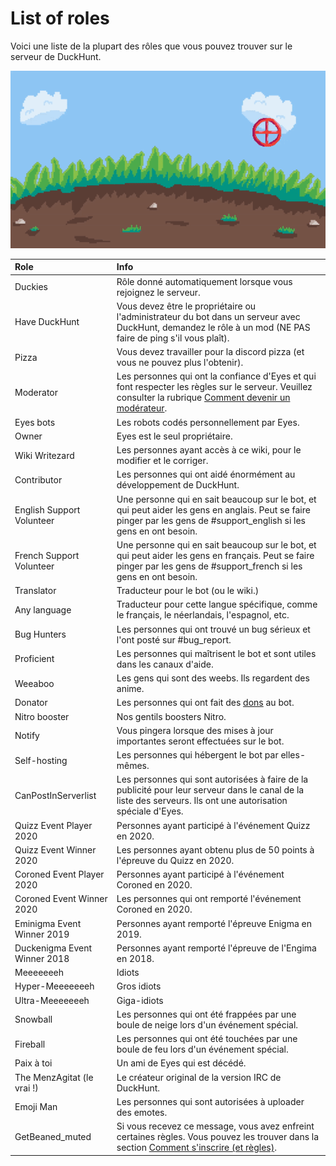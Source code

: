 # List of roles

Voici une liste de la plupart des rôles que vous pouvez trouver sur le serveur de DuckHunt.

![Join us, we are shooting at ducks](../.gitbook/assets/duckhunt_animated.gif)

| Role | Info |
| :--- | :--- |
| Duckies | Rôle donné automatiquement lorsque vous rejoignez le serveur. |
| Have DuckHunt | Vous devez être le propriétaire ou l'administrateur du bot dans un serveur avec DuckHunt, demandez le rôle à un mod \(NE PAS faire de ping s'il vous plaît\). |
| Pizza | Vous devez travailler pour la discord pizza \(et vous ne pouvez plus l'obtenir\). |
| Moderator | Les personnes qui ont la confiance d'Eyes et qui font respecter les règles sur le serveur. Veuillez consulter la rubrique [Comment devenir un modérateur](how-to-become-a-mod.md). |
| Eyes bots | Les robots codés personnellement par Eyes. |
| Owner | Eyes est le seul propriétaire. |
| Wiki Writezard | Les personnes ayant accès à ce wiki, pour le modifier et le corriger. |
| Contributor | Les personnes qui ont aidé énormément au développement de DuckHunt. |
| English Support Volunteer | Une personne qui en sait beaucoup sur le bot, et qui peut aider les gens en anglais. Peut se faire pinger par les gens de \#support\_english si les gens en ont besoin. |
| French Support Volunteer | Une personne qui en sait beaucoup sur le bot, et qui peut aider les gens en français. Peut se faire pinger par les gens de \#support\_french si les gens en ont besoin. |
| Translator | Traducteur pour le bot \(ou le wiki.\) |
| Any language | Traducteur pour cette langue spécifique, comme le français, le néerlandais, l'espagnol, etc. |
| Bug Hunters | Les personnes qui ont trouvé un bug sérieux et l'ont posté sur \#bug\_report. |
| Proficient | Les personnes qui maîtrisent le bot et sont utiles dans les canaux d'aide. |
| Weeaboo | Les gens qui sont des weebs. Ils regardent des anime. |
| Donator | Les personnes qui ont fait des [dons](https://www.patreon.com/duckhunt) au bot. |
| Nitro booster | Nos gentils boosters Nitro. |
| Notify | Vous pingera lorsque des mises à jour importantes seront effectuées sur le bot. |
| Self-hosting | Les personnes qui hébergent le bot par elles-mêmes. |
| CanPostInServerlist | Les personnes qui sont autorisées à faire de la publicité pour leur serveur dans le canal de la liste des serveurs. Ils ont une autorisation spéciale d'Eyes. |
| Quizz Event Player 2020 | Personnes ayant participé à l'événement Quizz en 2020. |
| Quizz Event Winner 2020 | Les personnes ayant obtenu plus de 50 points à l'épreuve du Quizz en 2020. |
| Coroned Event Player 2020 | Personnes ayant participé à l'événement Coroned en 2020. |
| Coroned Event Winner 2020 | Les personnes qui ont remporté l'événement Coroned en 2020. |
| Eminigma Event Winner 2019 | Personnes ayant remporté l'épreuve Enigma en 2019. |
| Duckenigma Event Winner 2018 | Personnes ayant remporté l'épreuve de l'Engima en 2018. |
| Meeeeeeeh | Idiots |
| Hyper-Meeeeeeeh | Gros idiots |
| Ultra-Meeeeeeeh | Giga-idiots |
| Snowball | Les personnes qui ont été frappées par une boule de neige lors d'un événement spécial. |
| Fireball | Les personnes qui ont été touchées par une boule de feu lors d'un événement spécial. |
| Paix à toi | Un ami de Eyes qui est décédé. |
| The MenzAgitat \(le vrai !\) | Le créateur original de la version IRC de DuckHunt. |
| Emoji Man | Les personnes qui sont autorisées à uploader des emotes. |
| GetBeaned\_muted | Si vous recevez ce message, vous avez enfreint certaines règles. Vous pouvez les trouver dans la section [Comment s'inscrire \(et règles\)](how-to-join.md). |

